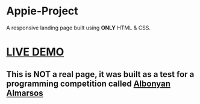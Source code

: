 # Appie-Project

A responsive landing page built using **ONLY** HTML & CSS.

# [LIVE DEMO](https://appie-project.netlify.app/)

## This is NOT a real page, it was built as a test for a programming competition called [Albonyan Almarsos](https://www.albonyanalmarsos.org/)
